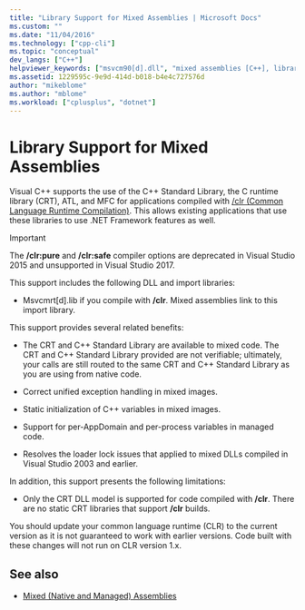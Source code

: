```yaml
---
title: "Library Support for Mixed Assemblies | Microsoft Docs"
ms.custom: ""
ms.date: "11/04/2016"
ms.technology: ["cpp-cli"]
ms.topic: "conceptual"
dev_langs: ["C++"]
helpviewer_keywords: ["msvcm90[d].dll", "mixed assemblies [C++], library support", "msvcmrt[d].lib", "libraries [C++], mixed assemblies"]
ms.assetid: 1229595c-9e9d-414d-b018-b4e4c727576d
author: "mikeblome"
ms.author: "mblome"
ms.workload: ["cplusplus", "dotnet"]
---
```

# Library Support for Mixed Assemblies

Visual C++ supports the use of the C++ Standard Library, the C runtime library (CRT), ATL, and MFC for applications compiled with [/clr (Common Language Runtime Compilation)](../build/reference/clr-common-language-runtime-compilation.md). This allows existing applications that use these libraries to use .NET Framework features as well.

> [!IMPORTANT]
> The **/clr:pure** and **/clr:safe** compiler options are deprecated in Visual Studio 2015 and unsupported in Visual Studio 2017.

This support includes the following DLL and import libraries:

- Msvcmrt[d].lib if you compile with **/clr**. Mixed assemblies link to this import library.

This support provides several related benefits:

- The CRT and C++ Standard Library are available to mixed code. The CRT and C++ Standard Library provided are not verifiable; ultimately, your calls are still routed to the same CRT and C++ Standard Library as you are using from native code.

- Correct unified exception handling in mixed images.

- Static initialization of C++ variables in mixed images.

- Support for per-AppDomain and per-process variables in managed code.

- Resolves the loader lock issues that applied to mixed DLLs compiled in Visual Studio 2003 and earlier.

In addition, this support presents the following limitations:

- Only the CRT DLL model is supported for code compiled with **/clr**. There are no static CRT libraries that support **/clr** builds.

You should update your common language runtime (CLR) to the current version as it is not guaranteed to work with earlier versions. Code built with these changes will not run on CLR version 1.x.

## See also

- [Mixed (Native and Managed) Assemblies](../dotnet/mixed-native-and-managed-assemblies.md)
